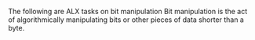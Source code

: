 The following are ALX tasks on bit manipulation
Bit manipulation is the act of algorithmically manipulating bits or other pieces of data shorter than a byte.
